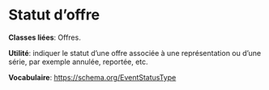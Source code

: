 # Statut d’offre

**Classes liées**: Offres.

**Utilité**: indiquer le statut d’une offre associée à une représentation ou d’une série, par exemple annulée, reportée, etc.

**Vocabulaire**: https://schema.org/EventStatusType
